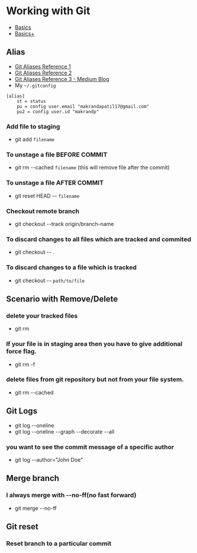# Working with Git

- [Basics](https://medium.com/@stevenpcurtis.sc/learning-the-essential-git-commands-d1adf4537e66)
- [Basics+](https://medium.com/datadriveninvestor/git-for-beginner-f438adfc3599)

## Alias
- [Git Aliases Reference 1](https://git-scm.com/book/en/v2/Git-Basics-Git-Aliases)
- [Git Aliases Reference 2](https://mijingo.com/blog/how-to-create-git-aliases)
- [Git Aliases Reference 3 - Medium Blog](https://koukia.ca/personalizing-git-aliasing-commands-4dda73b54081)
- My `~/.gitconfig`
```$xslt
[alias]
	st = status
	pu = config user.email "makrandapatil17@gmail.com"
	pu2 = config user.id "makrandp"
```

### Add file to staging 
- git add `filename`
### To unstage a file BEFORE COMMIT
- git rm --cached `filename` (this will remove file after the commit)
### To unstage a file AFTER COMMIT
- git reset HEAD -- `filename`

### Checkout remote branch
- git checkout --track origin/branch-name

### To discard changes to all files which are tracked and commited
- git checkout -- .
### To discard changes to a file which is tracked 
- git checkout -- `path/to/file`

## Scenario with Remove/Delete
### delete your tracked files
- git rm <file-path>
### If your file is in staging area then you have to give additional force flag.
- git rm <file-path> -f
###  delete files from git repository but not from your file system.
- git rm --cached <file-path>

## Git Logs
- git log --oneline
- git log --oneline --graph --decorate --all
### you want to see the commit message of a specific author
- git log --author="John Doe"

## Merge branch
### I always merge with --no-ff(no fast forward)
- git merge --no-ff <branch-name-to-merge> 

## Git reset
### Reset branch to a particular commit


